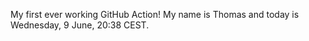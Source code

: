 My first ever working GitHub Action!
My name is Thomas and today is Wednesday, 9 June, 20:38 CEST. 

